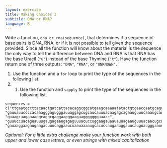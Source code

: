 ```yaml
---
layout: exercise
title: Making Choices 3
subtitle: DNA or RNA?
language: R
---
```


Write a function, `dna_or_rna(sequence)`, that determines if a sequence
of base pairs is DNA, RNA, or if it is not possible to tell given the
sequence provided. Since all the function will know about the material is the
sequence the only way to tell the difference between DNA and RNA is that
RNA has the base Uracil (`"u"`) instead of the base Thymine (`"t"`). Have the
function return one of three outputs: `"DNA"`, `"RNA"`, or `"UNKNOWN"`.

1. Use the function and a `for` loop to print the type of the sequences in the
following list.
2. 1. Use the function and `sapply` to print the type of the sequences in the
following list.

```
sequences = c("ttgaatgccttacaactgatcattacacaggcggcatgaagcaaaaatatactgtgaaccaatgcaggcg", "gauuauuccccacaaagggagugggauuaggagcugcaucauuuacaagagcagaauguuucaaaugcau", "gaaagcaagaaaaggcaggcgaggaagggaagaagggggggaaacc", "guuuccuacaguauuugaugagaaugagaguuuacuccuggaagauaauauuagaauguuuacaacugcaccugaucagguggauaaggaagaugaagacu", "gauaaggaagaugaagacuuucaggaaucuaauaaaaugcacuccaugaauggauucauguaugggaaucagccggguc")
```

*Optional: For a little extra challenge make your function work with both upper
and lower case letters, or even strings with mixed capitalization*
